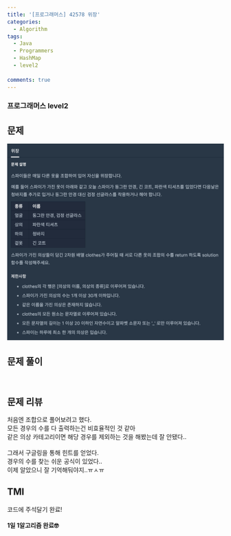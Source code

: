 ```yaml
---
title: '[프로그래머스] 42578 위장'
categories:
  - Algorithm
tags:
  - Java
  - Programmers
  - HashMap
  - level2

comments: true 
---
```

### 프로그래머스 level2

## 문제
 <a href="/assets/images/P42578.png"><img src="/assets/images/P42578.png"></a>
 <br/>

## 문제 풀이
<script src="https://gist.github.com/kyeahen/8c2f0733674625ad7785c7ca997d2d02.js"></script>
<br/>

## 문제 리뷰

처음엔 조합으로 풀어보려고 했다. <br>
모든 경우의 수를 다 출력하는건 비효율적인 것 같아 <br>
같은 의상 카테고리이면 해당 경우를 제외하는 것을 해봤는데 잘 안됐다.. <br>
 <br>
그래서 구글링을 통해 힌트를 얻었다. <br>
경우의 수를 찾는 쉬운 공식이 있었다.. <br> 
이제 알았으니 잘 기억해둬야지..ㅠㅅㅠ <br>

## TMI

코드에 주석달기 완료!<br>
<br/>
**1일 1알고리즘 완료🤓**


